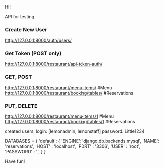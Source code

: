 HI!

API for testing
### Create New User
http://127.0.0.1:8000/auth/users/

### Get Token (POST only)
http://127.0.0.1:8000/restaurant/api-token-auth/

### GET, POST
http://127.0.0.1:8000/restaurant/menu-items/        #Menu
http://127.0.0.1:8000/restaurant/booking/tables/    #Reservations

### PUT, DELETE
http://127.0.0.1:8000/restaurant/menu-items/1       #Menu
http://127.0.0.1:8000/restaurant/booking/tables/1   #Reservations


created users:
login: [lemonadmin, lemonstaff]
password: Little1234

DATABASES = {
    'default': {
        'ENGINE': 'django.db.backends.mysql',
        'NAME': 'reservations',
        'HOST' : 'localhost',
        'PORT' : '3306',
        'USER' : 'root',
        'PASSWORD' : '',
    }
}

Have fun!
